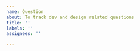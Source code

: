 ```yaml
---
name: Question
about: To track dev and design related questions
title: ''
labels: ''
assignees: ''

---
```



